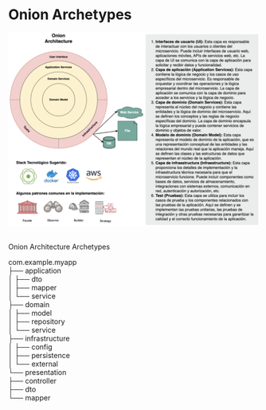 # Onion Archetypes

![Onion Architecture](onion-architecture.png)

##

Onion Architecture Archetypes

com.example.myapp  
├── application  
│   ├── dto  
│   ├── mapper  
│   └── service  
├── domain  
│   ├── model  
│   ├── repository  
│   └── service  
├── infrastructure  
│   ├── config  
│   ├── persistence  
│   └── external  
└── presentation  
    ├── controller  
    ├── dto  
    └── mapper  
    
